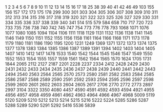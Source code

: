 1
2
3
4
5
6
7
8
9
10
11
12
13
14
15
16
17
18
25
38
39
40
41
42
46
49
103
155
156
157
172
173
175
178
299
300
301
303
304
305
306
307
308
309
310
311
312
313
314
315
316
317
318
319
320
321
322
323
325
326
327
329
330
331
334
335
336
337
338
339
340
341
514
515
579
584
658
710
717
720
723
733
735
736
738
740
742
745
747
754
773
776
778
793
1068
1071
1076
1077
1080
1085
1094
1104
1106
1111
1118
1129
1131
1132
1136
1138
1141
1145
1146
1149
1150
1151
1152
1155
1156
1158
1161
1164
1166
1168
1171
1173
1178
1179
1180
1181
1186
1190
1195
1200
1231
1249
1369
1371
1372
1373
1374
1375
1377
1378
1383
1384
1385
1386
1387
1389
1391
1394
1402
1403
1404
1405
1407
1410
1412
1417
1478
1533
1540
1542
1544
1545
1546
1547
1549
1550
1552
1553
1554
1555
1557
1559
1561
1562
1564
1565
1570
1624
1705
1731
1844
2065
2112
2127
2187
2201
2228
2237
2334
2412
2428
2429
2430
2431
2432
2433
2434
2435
2436
2437
2438
2439
2440
2441
2442
2443
2494
2540
2563
2564
2565
2570
2573
2580
2581
2582
2583
2584
2585
2586
2587
2588
2589
2590
2591
2592
2593
2594
2595
2596
2597
2598
2599
2600
2601
2602
2603
2604
2605
2617
2706
2770
2772
2773
2897
2997
3104
3322
3350
4080
4457
4590
4591
4592
4593
4594
4921
4955
4956
4957
4958
4959
4961
4962
4963
4964
4966
4967
4968
5009
5119
5120
5209
5210
5212
5213
5214
5215
5216
5222
5224
5285
5286
5287
5288
5289
5290
5291
5292
5416
5536
5839

